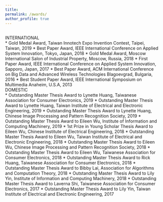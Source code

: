 ```yaml
---
title: 
permalink: /awards/
author_profile: true
---
```

<br>
INTERNATIONAL
<br>
* Gold Medal Award, Taiwan Innotech Expo Invention Contest, Taipei, Taiwan, 2019
* Best Paper Award, IEEE International Conference on Applied System Innovation, Tokyo, Japan, 2018
* Gold Medal Award, Moscow International Salon of Industrial Property, Moscow, Russia, 2018
* First Paper Award, IEEE International Conference on Applied System Innovation, Sapporo, Japan, 2017
* Best Paper Award, ACM International Conference on Big Data and Advanced Wireless Technologies Blagoevgrad, Bulgaria, 2016
* Best Student Paper Award, IEEE International Symposium on Multimedia Anaheim, U.S.A, 2013
<br>
DOMESTIC
<br>
* Outstanding Master Thesis Award to Lynette Huang, Taiwanese Association for Consumer Electronics, 2019
* Outstanding Master Thesis Award to Lynette Huang, Taiwan Institute of Electrical and Electronic Engineering, 2019
* Outstanding Master Thesis Award to Lynette Huang, Chinese Image Processing and Pattern Recognition Society, 2019
* Outstanding Master Thesis Award to Eileen Wu, Institute of Information and Computing Machinery, 2019
* 1st Prize in Young Scholar Thesis Award to Eileen Wu, Chinese Institute of Electrical Engineering, 2018
* Outstanding Master Thesis Award to Eileen Wu, Taiwan Institute of Electrical and Electronic Engineering, 2018
* Outstanding Master Thesis Award to Eileen Wu, Chinese Image Processing and Pattern Recognition Society, 2018
* Outstanding Master Thesis Award to Eileen Wu, Taiwanese Association for Consumer Electronics, 2018
* Outstanding Master Thesis Award to Rick Huang, Taiwanese Association for Consumer Electronics, 2018
* Outstanding Master Thesis Award to Bibby Lai, Association for Algorithms and Computation Theory, 2018
* Outstanding Master Thesis Award to Lily Yin, Institute of Information and Computing Machinery, 2018
* Outstanding Master Thesis Award to Laverna Shi, Taiwanese Association for Consumer Electronics, 2017
* Outstanding Master Thesis Award to Lily Yin, Taiwan Institute of Electrical and Electronic Engineering, 2017
